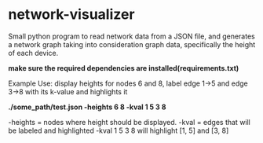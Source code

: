 # network-visualizer
Small python program to read network data from a JSON file, and generates a network graph taking into consideration graph data, specifically the height of each device.

**make sure the required dependencies are installed(requirements.txt)**

Example Use: display heights for nodes 6 and 8, label edge 1->5 and edge 3->8 with its k-value and highlights it


**./some_path/test.json -heights 6 8 -kval 1 5 3 8**


-heights = nodes where height should be displayed.
-kval = edges that will be labeled and highlighted -kval 1 5 3 8 will highlight [1, 5] and [3, 8]

